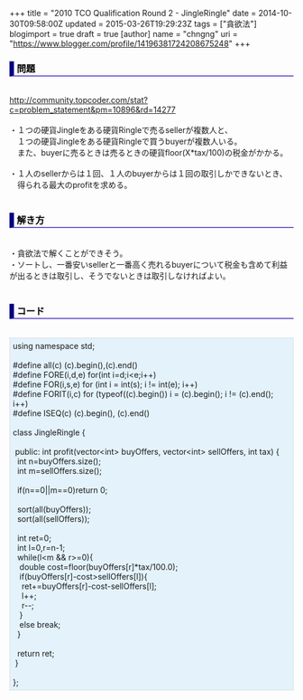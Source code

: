 +++
title = "2010 TCO Qualification Round 2 -  JingleRingle"
date = 2014-10-30T09:58:00Z
updated = 2015-03-26T19:29:23Z
tags = ["貪欲法"]
blogimport = true
draft = true
[author]
	name = "chngng"
	uri = "https://www.blogger.com/profile/14196381724208675248"
+++

<div dir="ltr" style="text-align: left;" trbidi="on"><h3 style="border-bottom: 2px solid slateblue; border-left: 8px solid navy; color: black; padding: 0px 0px 1px 5px;">問題 </h3><br /><a href="http://community.topcoder.com/stat?c=problem_statement&amp;pm=10896&amp;rd=14277" target="_blank">http://community.topcoder.com/stat?c=problem_statement&amp;pm=10896&amp;rd=14277</a><br /><br />・１つの硬貨Jingleをある硬貨Ringleで売るsellerが複数人と、<br />　１つの硬貨Jingleをある硬貨Ringleで買うbuyerが複数人いる。<br />　また、buyerに売るときは売るときの硬貨floor(X*tax/100)の税金がかかる。<br /><br />・１人のsellerからは１回、１人のbuyerからは１回の取引しかできないとき、<br />　得られる最大のprofitを求める。<br /><br /><h3 style="border-bottom: 2px solid slateblue; border-left: 8px solid navy; color: black; padding: 0px 0px 1px 5px;">解き方 </h3><br />・貪欲法で解くことができそう。<br />・ソートし、一番安いsellerと一番高く売れるbuyerについて税金も含めて利益が出るときは取引し、そうでないときは取引しなければよい。<br /><br /><h3 style="border-bottom: 2px solid slateblue; border-left: 8px solid navy; color: black; padding: 0px 0px 1px 5px;">コード </h3><br /><div style="background-color: #e3f2fb; border: 1px dotted #CCCCCC; padding: 5px;">using namespace std;<br /><br />#define all(c) (c).begin(),(c).end()<br />#define FORE(i,d,e) for(int i=d;i&lt;e;i++)<br />#define FOR(i,s,e) for (int i = int(s); i != int(e); i++)<br />#define FORIT(i,c) for (typeof((c).begin()) i = (c).begin(); i != (c).end(); i++)<br />#define ISEQ(c) (c).begin(), (c).end()<br /><br />class JingleRingle {<br /><br /><span class="Apple-tab-span" style="white-space: pre;"> </span>public: int profit(vector&lt;int&gt; buyOffers, vector&lt;int&gt; sellOffers, int tax) {<br /><span class="Apple-tab-span" style="white-space: pre;">  </span>int n=buyOffers.size();<br /><span class="Apple-tab-span" style="white-space: pre;">  </span>int m=sellOffers.size();<br /><br /><span class="Apple-tab-span" style="white-space: pre;">  </span>if(n==0||m==0)return 0;<br /><br /><span class="Apple-tab-span" style="white-space: pre;">  </span>sort(all(buyOffers));<br /><span class="Apple-tab-span" style="white-space: pre;">  </span>sort(all(sellOffers));<br /><br /><span class="Apple-tab-span" style="white-space: pre;">  </span>int ret=0;<br /><span class="Apple-tab-span" style="white-space: pre;">  </span>int l=0,r=n-1;<br /><span class="Apple-tab-span" style="white-space: pre;">  </span>while(l&lt;m &amp;&amp; r&gt;=0){<br /><span class="Apple-tab-span" style="white-space: pre;">   </span>double cost=floor(buyOffers[r]*tax/100.0);<br /><span class="Apple-tab-span" style="white-space: pre;">   </span>if(buyOffers[r]-cost&gt;sellOffers[l]){<br /><span class="Apple-tab-span" style="white-space: pre;">    </span>ret+=buyOffers[r]-cost-sellOffers[l];<br /><span class="Apple-tab-span" style="white-space: pre;">    </span>l++;<br /><span class="Apple-tab-span" style="white-space: pre;">    </span>r--;<br /><span class="Apple-tab-span" style="white-space: pre;">   </span>}<br /><span class="Apple-tab-span" style="white-space: pre;">   </span>else break;<br /><span class="Apple-tab-span" style="white-space: pre;">  </span>}<br /><br /><span class="Apple-tab-span" style="white-space: pre;">  </span>return ret;<br /><span class="Apple-tab-span" style="white-space: pre;"> </span>}<br /><br />};</div></div>

